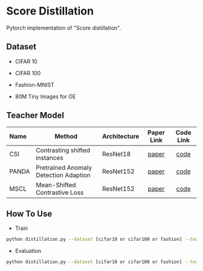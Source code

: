 # Score Distillation
Pytorch implementation of "Score distillation".

## Dataset
- CIFAR 10
- CIFAR 100
- Fashion-MNIST

- 80M Tiny Images for OE 

## Teacher Model
  Name | Method | Architecture | Paper Link | Code Link
  :---- | ----- | ----- | :----: | :----:
  CSI | Contrasting shifted instances | ResNet18 | [paper](https://arxiv.org/abs/2007.08176.pdf) | [code](https://github.com/alinlab/CSI)
  PANDA   | Pretrained Anomaly Detection Adaption | ResNet152 | [paper](https://openaccess.thecvf.com/content/CVPR2021/papers/Reiss_PANDA_Adapting_Pretrained_Features_for_Anomaly_Detection_and_Segmentation_CVPR_2021_paper.pdf) | [code](https://github.com/talreiss/PANDA)
  MSCL    | Mean-Shifted Contrastive Loss | ResNet152| [paper](https://arxiv.org/pdf/2106.03844.pdf) | [code](https://github.com/talreiss/Mean-Shifted-Anomaly-Detection)

## How To Use
- Train
```bash
python distillation.py --dataset [cifar10 or cifar100 or fashion] --teacher [Teacher Method] --margin 0.5 --teacher CSI --mode train --label [Target Class]
```
- Evaluation
```bash
python distillation.py --dataset [cifar10 or cifar100 or fashion] --teacher [Teacher Method] --margin 0.5 --teacher CSI --mode test --label [Target Class]
```
